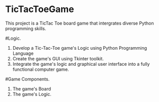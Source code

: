 # TicTacToeGame
This project is a TicTac Toe board game that intergrates diverse Python programming skills.

#Logic.
1. Develop a Tic-Tac-Toe game's Logic using Python Programming Language
2. Create the game's GUI using Tkinter toolkit.
3. Integrate the game's logic and graphical user interface into a fully functional computer game.

#Game Components.
1. The game's Board
2. The game's Logic.
